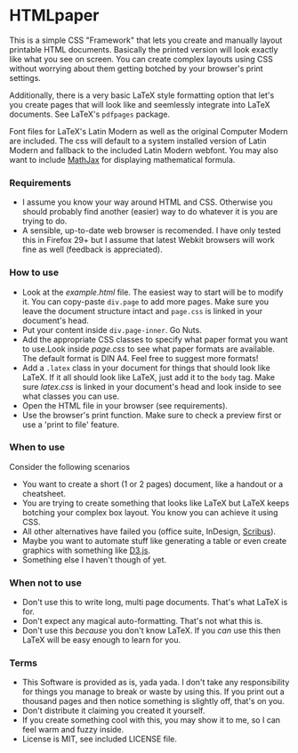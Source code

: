 HTMLpaper
=========

This is a simple CSS "Framework" that lets you create and manually layout printable HTML documents.
Basically the printed version will look exactly like what you see on screen.
You can create complex layouts using CSS without worrying about them getting botched by your browser's print settings.

Additionally, there is a very basic LaTeX style formatting option
that let's you create pages that will look like and
seemlessly integrate into LaTeX documents. See LaTeX's `pdfpages` package.

Font files for LaTeX's Latin Modern as well as the original Computer Modern are included. The css will default to a system installed version of Latin Modern and fallback to the included Latin Modern webfont.
You may also want to include [MathJax](http://www.mathjax.org) for displaying mathematical formula.

### Requirements
* I assume you know your way around HTML and CSS. Otherwise you should probably find another (easier) way to do whatever it is you are trying to do.
* A sensible, up-to-date web browser is recomended. I have only tested this in Firefox 29+ but I assume that latest Webkit browsers will work fine as well (feedback is appreciated).


### How to use
* Look at the *example.html* file. The easiest way to start will be to modify it.
You can copy-paste `div.page` to add more pages.
Make sure you leave the document structure intact and `page.css` is linked in your document's head.
* Put your content inside `div.page-inner`. Go Nuts.
* Add the appropriate CSS classes to specify what paper format you want to use.Look inside *page.css* to see what paper formats are available.
The default format is DIN A4.
Feel free to suggest more formats!
* Add a `.latex` class in your document for things that should look like LaTeX. If it all should look like LaTeX, just add it to the `body` tag.
Make sure *latex.css* is linked in your document's head and look inside to see what classes you can use.
* Open the HTML file in your browser (see requirements).
* Use the browser's print function.
Make sure to check a preview first or use a 'print to file' feature.


### When to use
Consider the following scenarios
* You want to create a short (1 or 2 pages) document, like a handout or a cheatsheet.
* You are trying to create something that looks like LaTeX but LaTeX keeps botching your complex box layout. You know you can achieve it using CSS.
* All other alternatives have failed you (office suite, InDesign, [Scribus](http://www.scribus.net/canvas/Scribus)).
* Maybe you want to automate stuff like generating a table or even create graphics with something like [D3.js](http://d3js.org/).
* Something else I haven't though of yet.


### When not to use
* Don't use this to write long, multi page documents. That's what LaTeX is for.
* Don't expect any magical auto-formatting. That's not what this is.
* Don't use this *because* you don't know LaTeX. If you *can* use this then LaTeX will be easy enough to learn for you.


### Terms
* This Software is provided as is, yada yada. I don't take any responsibility for things you manage to break or waste by using this. If you print out a thousand pages and then notice something is slightly off, that's on you.
* Don't distribute it claiming you created it yourself.
* If you create something cool with this, you may show it to me, so I can feel warm and fuzzy inside.
* License is MIT, see included LICENSE file.

